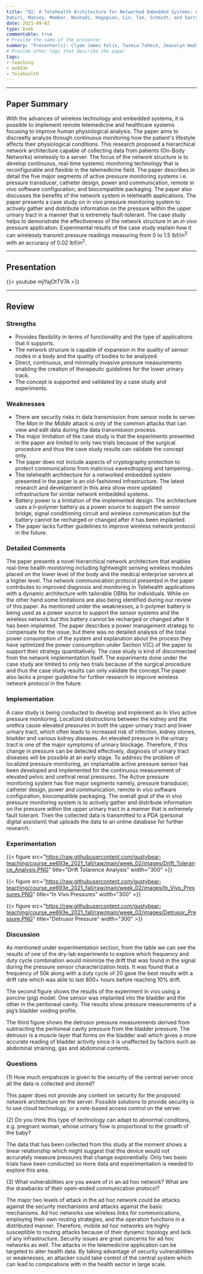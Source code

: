 ```yaml
---
title: "02: A Telehealth Architecture for Networked Embedded Systems: A Case Study in In Vivo Health Monitoring
Dabiri, Massey, Member, Noshadi, Hagopian, Lin, Tan, Schmidt, and Sarrafzadeh"
date: 2021-09-02
type: book
commentable: true
# Provide the name of the presenter
summary: "Presenter(s): Clyde James Felix, Tasmia Tahmid, Jeanalyn Wadsack-Myers "
# Provide other tags that describe the paper
tags:
- teaching
- ee693e
- Telehealth
---
```

***
## Paper Summary
With the advances of wireless technology and embedded systems, it is possible to implement remote telemedicine and healthcare systems focusing to improve human physiological analysis. The paper aims to discreetly analyze through continuous monitoring how the patient's lifestyle affects their physiological conditions. This research proposed a hierarchical network architecture capable of collecting data from patients (On-Body Networks) wirelessly to a server. The focus of the network structure is to develop continuous, real-time systemic monitoring technology that is reconfigurable and flexible in the telemedicine field. The paper describes in detail the five major segments of active pressure monitoring systems i.e. pressure transducer, catheter design, power and communication, remote in vivo software configuration, and biocompatible packaging. The paper also discusses the benefits of the network system in telehealth applications. The paper presents a case study on in vivo pressure monitoring system to actively gather and distribute information on the pressure within the upper urinary tract in a manner that is extremely fault-tolerant. The case study helps to demonstrate the effectiveness of the network structure in an _in vivo_ pressure application. Experimental results of the case study explain how it can wirelessly transmit pressure readings measuring from 0 to 1.5 lbf/in<sup>2</sup> with an accuracy of 0.02 lbf/in<sup>2</sup>.
***
## Presentation
{{< youtube mjYajOtTV7A >}}
***
## Review
### Strengths
- Provides flexibility in terms of functionality and the type of applications that it supports.
- The network strucure is capable of expansion in the quality of sensor nodes in a body and the quality of bodies to be analyzed.
- Direct, continuous, and minimally invasive pressure measurements enabling the creation of therapeutic guidelines for the lower urinary track.
- The concept is supported and validated by a case study and experiments. 

### Weaknesses
- There are security risks in data transmission from sensor node to server. The _Man in the Middle_ attack is only of the common attacks that can view and edit data during the data transmission process.
- The major limitation of the case study is that the experiments presented in the paper are limited to only two trials because of the surgical procedure and thus the case study results can validate the concept only.
- The paper does not include aspects of cryptography protection to protect communications from malicious eavesdropping and tampering..  
- The telehealth architecture for a networked embedded system presented in the paper is an old-fashioned infrastructure. The latest research and development in this area show more updated infrastructure for similar network embedded systems. 
- Battery power is a limitation of the implemented design. The architecture uses a li-polymer battery as a power source to support the sensor bridge, signal conditioning circuit and wireless communication but the battery cannot be recharged or changed after it has been implanted.
- The paper lacks further guidelines to improve wireless network protocol in the future.

### Detailed Comments
The paper presents a novel hierarchical network architecture that enables real-time health monitoring including lightweight sensing wireless modules placed on the lower level of the body and the medical enterprise servers at a higher level. The network communication protocol presented in the paper contributes to improved diagnosis and monitoring in Telehealth applications with a dynamic architecture with tailorable OBNs for individuals. While on the other hand some limitations are also being identified during our review of this paper. As mentioned under the weaknesses, a li-polymer battery is being used as a power source to support the sensor systems and the wireless network but this battery cannot be recharged or changed after it has been implanted. The paper describes a power management strategy to compensate for the issue, but there was no detailed analysis of the total power consumption of the system and explanation about the process they have optimized the power consumption under Section V(C) of the paper to support their strategy quantitatively. The case study is kind of disconnected from the network implementation itself. The experiments done under the case study are limited to only two trials because of the surgical procedure and thus the case study results can only validate the concept.The paper also lacks a proper guideline for further research to improve wireless network protocol in the future.   

### Implementation
A case study is being conducted to develop and implement an In Vivo active pressure monitoring. Localized obstructions between the kidney and the urethra cause elevated pressures in both the upper urinary tract and lower urinary tract, which often leads to increased risk of infection, kidney stones, bladder and various kidney diseases. An elevated pressure in the urinary tract is one of the major symptoms of urinary blockage. Therefore, if this change in pressure can be detected effectively, diagnosis of urinary tract diseases will be possible at an early stage. To address the problem of localized pressure monitoring, an implantable active pressure sensor has been developed and implemented for the continuous measurement of elevated pelvic and urethral renal pressures. The Active pressure monitoring system has five major segments namely, pressure transducer, catheter design, power and communication, remote in vivo software configuration, biocompatible packaging. The overall goal of the in vivo pressure monitoring system is to actively gather and distribute information on the pressure within the upper urinary tract in a manner that is extremely fault tolerant. Then the collected data is transmitted to a PDA (personal digital assistant) that uploads the data to an online database for further research. 

### Experimentation
{{< figure src="https://raw.githubusercontent.com/gustybear-teaching/course_ee693e_2021_fall/raw/main/week_02/images/Drift_Tolerance_Analysis.PNG" title="Drift Tolarence Analysis" width="300" >}}

{{< figure src="https://raw.githubusercontent.com/gustybear-teaching/course_ee693e_2021_fall/raw/main/week_02/images/In_Vivo_Pressures.PNG" title="In Vivo Pressures" width="300" >}}

{{< figure src="https://raw.githubusercontent.com/gustybear-teaching/course_ee693e_2021_fall/raw/main/week_02/images/Detrusor_Pressure.PNG" title="Detrusor Pressure" width="300" >}}

### Discussion
As mentioned under experimentation section, from the table we can see the results of one of the dry-lab experiments to explore which frequency and duty cycle combination would minimize the drift that was found in the signal during the pressure sensor characterization tests. It was found that a frequency of 50k along with a duty cycle of 20 gave the best results with a drift rate which was able to last 800+ hours before reaching 10% drift.

The second figure shows the results of the experiment in vivo using a porcine (pig) model. One sensor was implanted into the bladder and the other in the peritoneal cavity. The results show pressure measurements of a pig’s bladder voiding profile.

The third figure shows the detrusor pressure measurements derived from subtracting the peritoneal cavity pressure from the bladder pressure. The detrusor is a muscle layer that forms on the bladder wall which gives a more accurate reading of bladder activity since it is unaffected by factors such as abdominal straining, gas and abdominal contents.

### Questions
(1) How much empahsize is given to the security of the central server once all the data is collected and stored?

This paper does not provide any content on security for the proposed network architecture on the server. Possible solutions to provide security is to use cloud technology, or a role-based access control on the server.

(2) Do you think this type of technology can adapt to abnormal conditons, e.g. pregnant woman, whose urinary flow is proportional to the growth of the baby?

The data that has been collected from this study at the moment shows a linear relationship which might suggest that this device would not accurately measure pressures that change exponentially. Only two basic trials have been conducted so more data and experimentation is needed to explore this area.


(3) What vulnerabilities are you aware of in an ad hoc network? What are the drawbacks of their open-ended communication protocol?

The major two levels of attack in the ad hoc network could be attacks against the security mechanisms and attacks against the basic mechanisms. Ad hoc networks use wireless links for communications, employing their own routing strategies, and  the operation functions  in a distributed manner. Therefore, mobile ad hoc networks are highly susceptible to routing attacks because of their dynamic topology and lack of any infrastructure. Security issues are great concerns for ad hoc networks as well. The attacks in the telemedicine application can be targeted to alter health data. By taking advantage of security vulnerabilities or weaknesses, an attacker could take control of  the central system which can lead to compications with in the health sector in large scale.  
